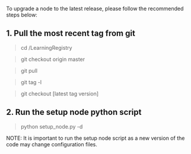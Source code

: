 To upgrade a node to the latest release, please follow the recommended steps below:

## 1. Pull the most recent tag from git

> cd <your path to git repository>/LearningRegistry

> git checkout origin master

> git pull 

> git tag -l

> git checkout [latest tag version]

## 2. Run the setup node python script

> python setup_node.py -d

NOTE: It is important to run the setup node script as a new version of the code may change configuration files.